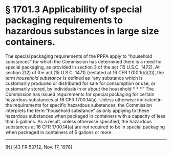 # § 1701.3   Applicability of special packaging requirements to hazardous substances in large size containers.

The special packaging requirements of the PPPA apply to “household substances” for which the Commission has determined there is a need for special packaging, as provided in section 3 of the act (15 U.S.C. 1472). At section 2(2) of the act (15 U.S.C. 1471) (restated at 16 CFR 1700.1(b)(2)), the term *household substance* is defined as “any substance which is customarily produced or distributed for sale for consumption or use, or customarily stored, by individuals in or about the household * * *.” The Commission has issued requirements for special packaging for certain hazardous substances at 16 CFR 1700.14(a). Unless otherwise indicated in the requirements for specific hazardous substances, the Commission interprets the term “household substance” as only applying to these hazardous substances when packaged in containers with a capacity of less than 5 gallons. As a result, unless otherwise specified, the hazardous substances at 16 CFR 1700.14(a) are not required to be in special packaging when packaged in containers of 5 gallons or more.



---

[N] [43 FR 53712, Nov. 17, 1978]




